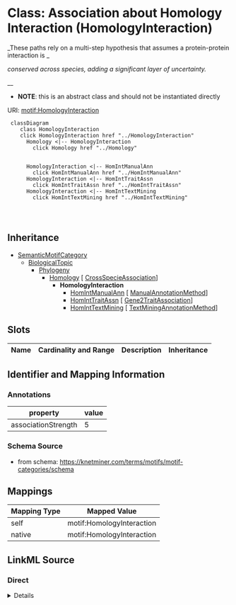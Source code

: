 

# Class: Association about Homology Interaction (HomologyInteraction) 


_These paths rely on a multi-step hypothesis that assumes a protein-protein interaction is _

_conserved across species, adding a significant layer of uncertainty._

__




* __NOTE__: this is an abstract class and should not be instantiated directly


URI: [motif:HomologyInteraction](https://knetminer.com/terms/motifs/motif-categories/HomologyInteraction)






```mermaid
 classDiagram
    class HomologyInteraction
    click HomologyInteraction href "../HomologyInteraction"
      Homology <|-- HomologyInteraction
        click Homology href "../Homology"
      

      HomologyInteraction <|-- HomIntManualAnn
        click HomIntManualAnn href "../HomIntManualAnn"
      HomologyInteraction <|-- HomIntTraitAssn
        click HomIntTraitAssn href "../HomIntTraitAssn"
      HomologyInteraction <|-- HomIntTextMining
        click HomIntTextMining href "../HomIntTextMining"
      
      
      
```





## Inheritance
* [SemanticMotifCategory](SemanticMotifCategory.md)
    * [BiologicalTopic](BiologicalTopic.md)
        * [Phylogeny](Phylogeny.md)
            * [Homology](Homology.md) [ [CrossSpecieAssociation](CrossSpecieAssociation.md)]
                * **HomologyInteraction**
                    * [HomIntManualAnn](HomIntManualAnn.md) [ [ManualAnnotationMethod](ManualAnnotationMethod.md)]
                    * [HomIntTraitAssn](HomIntTraitAssn.md) [ [Gene2TraitAssociation](Gene2TraitAssociation.md)]
                    * [HomIntTextMining](HomIntTextMining.md) [ [TextMiningAnnotationMethod](TextMiningAnnotationMethod.md)]



## Slots

| Name | Cardinality and Range | Description | Inheritance |
| ---  | --- | --- | --- |









## Identifier and Mapping Information





### Annotations

| property | value |
| --- | --- |
| associationStrength | 5 |




### Schema Source


* from schema: https://knetminer.com/terms/motifs/motif-categories/schema




## Mappings

| Mapping Type | Mapped Value |
| ---  | ---  |
| self | motif:HomologyInteraction |
| native | motif:HomologyInteraction |







## LinkML Source

<!-- TODO: investigate https://stackoverflow.com/questions/37606292/how-to-create-tabbed-code-blocks-in-mkdocs-or-sphinx -->

### Direct

<details>
```yaml
name: HomologyInteraction
annotations:
  associationStrength:
    tag: associationStrength
    value: 5
description: "These paths rely on a multi-step hypothesis that assumes a protein-protein\
  \ interaction is \nconserved across species, adding a significant layer of uncertainty.\n"
title: Association about Homology Interaction
notes:
- 'original category no: Tier 5'
from_schema: https://knetminer.com/terms/motifs/motif-categories/schema
is_a: Homology
abstract: true

```
</details>

### Induced

<details>
```yaml
name: HomologyInteraction
annotations:
  associationStrength:
    tag: associationStrength
    value: 5
description: "These paths rely on a multi-step hypothesis that assumes a protein-protein\
  \ interaction is \nconserved across species, adding a significant layer of uncertainty.\n"
title: Association about Homology Interaction
notes:
- 'original category no: Tier 5'
from_schema: https://knetminer.com/terms/motifs/motif-categories/schema
is_a: Homology
abstract: true

```
</details>